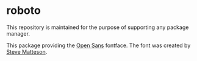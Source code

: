roboto
======

This repository is maintained for the purpose of supporting any package manager.

This package providing the [Open Sans](http://www.google.com/fonts/specimen/Open+Sans) fontface. The font was created by [Steve Matteson](https://plus.google.com/107777320916704234605/about).